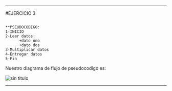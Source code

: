 ***
#EJERCICIO 3

~~~

**PSEUDOCODIGO:
1-INICIO
2-Leer datos:
      +dato uno
      +dato dos
3-Multiplicar datos
4-Entregar datos
5-Fin

~~~

Nuestro diagrama de flujo de pseudocodigo es:

 
![sin titulo](http://i63.tinypic.com/2q01qx5.jpg)

***